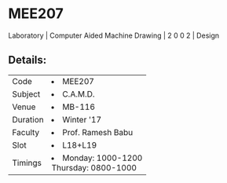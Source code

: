 # MEE207
Laboratory | Computer Aided Machine Drawing | 2 0 0 2 | Design

## Details:
<table>
  <tr>
    <td>Code</td>
    <td><li>MEE207</td>
  </tr>
  <tr>
    <td>Subject</td>
    <td><li>C.A.M.D.</td>
  </tr>
  <tr>
    <td>Venue</td>
    <td><li>MB-116</td>
  </tr>
  <tr>  
    <td>Duration</td>
    <td><li>Winter '17</td>
  </tr>
  <tr>  
    <td>Faculty</td>
    <td><li>Prof. Ramesh Babu</td>
  </tr> <tr>  
    <td>Slot</td>
    <td><li>L18+L19</td>
  </tr>
  <tr>
  <td>Timings</td>
  <td><li>Monday: 1000-1200<br>Thursday: 0800-1000</td>
</table>
